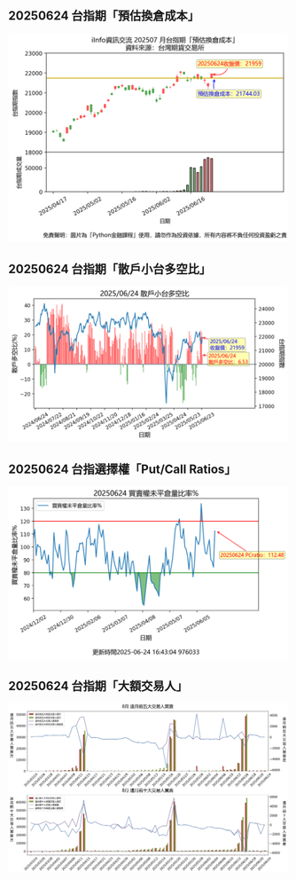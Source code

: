 ## 20250624 台指期「預估換倉成本」
![](images/txfcost.png)

## 20250624 台指期「散戶小台多空比」
![](images/bbiri.png)

## 20250624 台指選擇權「Put/Call Ratios」
![](images/pcratio.png)

## 20250624 台指期「大額交易人」
![](images/blocktrade.png)

